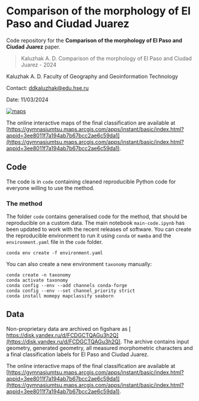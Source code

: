 # Comparison of the morphology of El Paso and Ciudad Juarez
Code repository for the **Comparison of the morphology of El Paso and Ciudad Juarez** paper.

> Kaluzhak A. D. Comparison of the morphology of El Paso and Ciudad Juarez - 2024

Kaluzhak A. D. Faculty of Geography and Geoinformation Technology

Contact: ddkaluzhak@edu.hse.ru

Date: 11/03/2024

[![maps](map_example.jpg)](https://gymnasiumtsu.maps.arcgis.com/apps/instant/basic/index.html?appid=3ee8011f7a194ab7b67bcc2ae6c59da1)

The online interactive maps of the final classification are available at [https://gymnasiumtsu.maps.arcgis.com/apps/instant/basic/index.html?appid=3ee8011f7a194ab7b67bcc2ae6c59da1](https://gymnasiumtsu.maps.arcgis.com/apps/instant/basic/index.html?appid=3ee8011f7a194ab7b67bcc2ae6c59da1).

## Code

The code is in `code` containing cleaned reproducible
Python code for everyone willing to use the method.

### The method
The folder `code` contains generalised code for the method, that should be
reproducible on a custom data. The main notebook `main-code.ipynb` has
been updated to work with the recent releases of software. You can create the
reproducible environment to run it using `conda` or `mamba` and the `environment.yaml`
file in the `code` folder.

```
conda env create -f environment.yaml
```

You can also create a new environment `taxonomy` manually:

```
conda create -n taxonomy
conda activate taxonomy
conda config --env --add channels conda-forge
conda config --env --set channel_priority strict
conda install momepy mapclassify seaborn
```

## Data

Non-proprietary data are archived on figshare as
[ https://disk.yandex.ru/d/FCDGCTQAGu3h2Q](https://disk.yandex.ru/d/FCDGCTQAGu3h2Q). The
archive contains input geometry, generated geometry, all measured morphometric
characters and a final classification labels for El Paso and Ciudad Juarez.

The online interactive maps of the final classification are available at [https://gymnasiumtsu.maps.arcgis.com/apps/instant/basic/index.html?appid=3ee8011f7a194ab7b67bcc2ae6c59da1](https://gymnasiumtsu.maps.arcgis.com/apps/instant/basic/index.html?appid=3ee8011f7a194ab7b67bcc2ae6c59da1).


